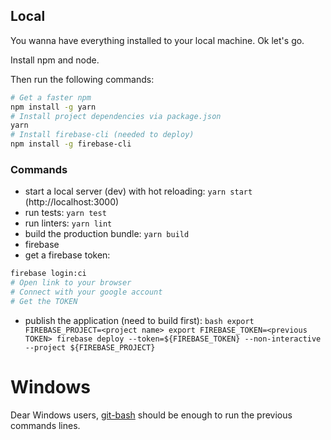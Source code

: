 ## Local
You wanna have everything installed to your local machine.
Ok let's go.

Install npm and node.

Then run the following commands:
```bash
# Get a faster npm
npm install -g yarn
# Install project dependencies via package.json
yarn
# Install firebase-cli (needed to deploy)
npm install -g firebase-cli
```

### Commands
  * start a local server (dev) with hot reloading: `yarn start` (http://localhost:3000)
  * run tests: `yarn test`
  * run linters: `yarn lint`
  * build the production bundle: `yarn build`
  * firebase
   * get a firebase token:
   ```bash
   firebase login:ci
   # Open link to your browser
   # Connect with your google account
   # Get the TOKEN
   ```
   * publish the application (need to build first):
    ```bash
    export FIREBASE_PROJECT=<project name>
    export FIREBASE_TOKEN=<previous TOKEN>
    firebase deploy --token=${FIREBASE_TOKEN} --non-interactive --project ${FIREBASE_PROJECT}
    ```

# Windows
Dear Windows users, [git-bash](https://git-for-windows.github.io/) should be enough to run the previous commands lines.
